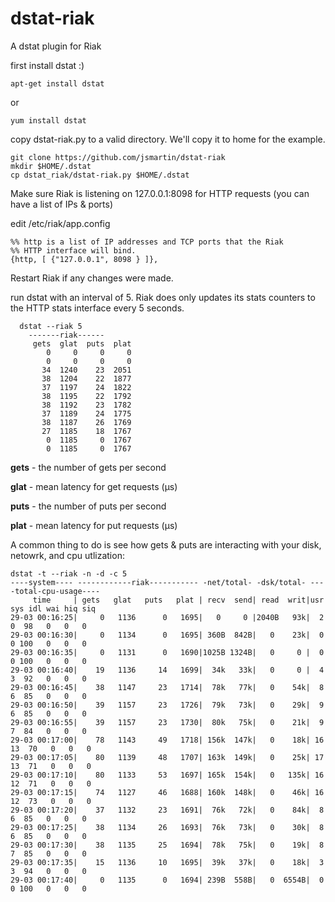 dstat-riak
==========

A dstat plugin for Riak


first install dstat :)

	apt-get install dstat

or

	yum install dstat

copy dstat-riak.py to a valid directory.  We'll copy it to home for the example.

    git clone https://github.com/jsmartin/dstat-riak
    mkdir $HOME/.dstat
    cp dstat_riak/dstat-riak.py $HOME/.dstat


Make sure Riak is listening on 127.0.0.1:8098 for HTTP requests (you can have a list of IPs & ports)

edit /etc/riak/app.config

    %% http is a list of IP addresses and TCP ports that the Riak
    %% HTTP interface will bind.
    {http, [ {"127.0.0.1", 8098 } ]},

Restart Riak if any changes were made.

run dstat with an interval of 5.  Riak does only updates its stats counters to the HTTP stats interface every 5 seconds.


	  dstat --riak 5                                                                
		-------riak------
		 gets  glat  puts  plat
		    0     0     0     0
		    0     0     0     0
		   34  1240    23  2051
		   38  1204    22  1877
		   37  1197    24  1822
		   38  1195    22  1792
		   38  1192    23  1782
		   37  1189    24  1775
		   38  1187    26  1769
		   27  1185    18  1767
		    0  1185     0  1767
		    0  1185     0  1767
		    
**gets** - the number of gets per second

**glat** - mean latency for get requests (µs)

**puts** - the number of puts per second

**plat** - mean latency for put requests (µs)



A common thing to do is see how gets & puts are interacting with your disk, netowrk, and cpu utlization:



	dstat -t --riak -n -d -c 5                                                                                                                             
	----system---- ------------riak----------- -net/total- -dsk/total- ----total-cpu-usage----
	     time     | gets   glat   puts   plat | recv  send| read  writ|usr sys idl wai hiq siq
	29-03 00:16:25|     0   1136      0   1695|   0     0 |2040B   93k|  2   0  98   0   0   0
	29-03 00:16:30|     0   1134      0   1695| 360B  842B|   0    23k|  0   0 100   0   0   0
	29-03 00:16:35|     0   1131      0   1690|1025B 1324B|   0     0 |  0   0 100   0   0   0
	29-03 00:16:40|    19   1136     14   1699|  34k   33k|   0     0 |  4   3  92   0   0   0
	29-03 00:16:45|    38   1147     23   1714|  78k   77k|   0    54k|  8   6  85   0   0   0
	29-03 00:16:50|    39   1157     23   1726|  79k   73k|   0    29k|  9   6  85   0   0   0
	29-03 00:16:55|    39   1157     23   1730|  80k   75k|   0    21k|  9   7  84   0   0   0
	29-03 00:17:00|    78   1143     49   1718| 156k  147k|   0    18k| 16  13  70   0   0   0
	29-03 00:17:05|    80   1139     48   1707| 163k  149k|   0    25k| 17  13  71   0   0   0
	29-03 00:17:10|    80   1133     53   1697| 165k  154k|   0   135k| 16  12  71   0   0   0
	29-03 00:17:15|    74   1127     46   1688| 160k  148k|   0    46k| 16  12  73   0   0   0
	29-03 00:17:20|    37   1132     23   1691|  76k   72k|   0    84k|  8   6  85   0   0   0
	29-03 00:17:25|    38   1134     26   1693|  76k   73k|   0    30k|  8   6  85   0   0   0
	29-03 00:17:30|    38   1135     25   1694|  78k   75k|   0    19k|  8   7  85   0   0   0
	29-03 00:17:35|    15   1136     10   1695|  39k   37k|   0    18k|  3   3  94   0   0   0
	29-03 00:17:40|     0   1135      0   1694| 239B  558B|   0  6554B|  0   0 100   0   0   0
